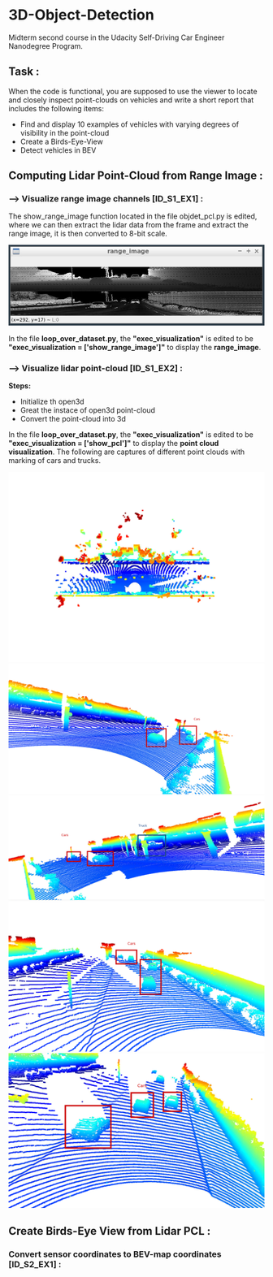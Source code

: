 # 3D-Object-Detection
Midterm second course in the Udacity Self-Driving Car Engineer Nanodegree Program.

## **Task :**
When the code is functional, you are supposed to use the viewer to locate and closely inspect point-clouds on vehicles and write a short report that includes the following items:
* Find and display 10 examples of vehicles with varying degrees of visibility in the point-cloud
* Create a Birds-Eye-View
* Detect vehicles in BEV

## **Computing Lidar Point-Cloud from Range Image :**

### **--> Visualize range image channels [ID_S1_EX1] :**

The show_range_image function located in the file objdet_pcl.py is edited, where we can then extract the lidar data from the frame and extract the range image, it is then converted to 8-bit scale.

![Figure_1](https://github.com/DishaJr/3D-Object-Detection/blob/main/Figure_1.png)

In the file **loop_over_dataset.py**, the **"exec_visualization"** is edited to be **"exec_visualization = ['show_range_image']"** to display the **range_image**.

### **--> Visualize lidar point-cloud [ID_S1_EX2] :**
**Steps:**
* Initialize th open3d
* Great the instace of open3d point-cloud
* Convert the point-cloud into 3d

In the file **loop_over_dataset.py**, the **"exec_visualization"** is edited to be **"exec_visualization = ['show_pcl']"** to display the **point cloud visualization**. The following are captures of different point clouds with marking of cars and trucks.

![Figure_2](https://github.com/DishaJr/3D-Object-Detection/blob/main/Figure_2.png)
![Figure_3](https://github.com/DishaJr/3D-Object-Detection/blob/main/Figure_3.png)
![Figure_4](https://github.com/DishaJr/3D-Object-Detection/blob/main/Figure_4.png)
![Figure_5](https://github.com/DishaJr/3D-Object-Detection/blob/main/Figure_5.png)
![Figure_6](https://github.com/DishaJr/3D-Object-Detection/blob/main/Figure_6.png)

## **Create Birds-Eye View from Lidar PCL :**

### **Convert sensor coordinates to BEV-map coordinates [ID_S2_EX1] :**
